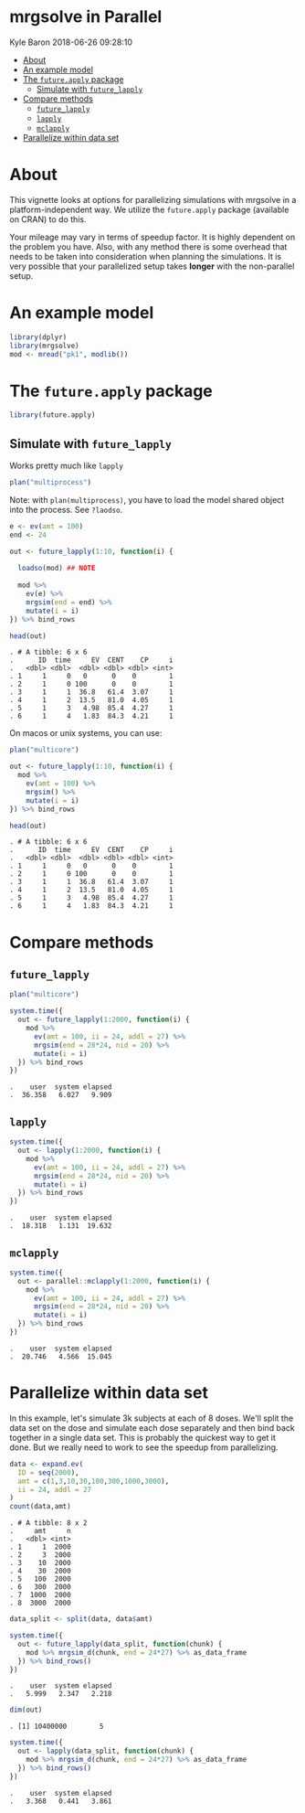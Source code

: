 mrgsolve in Parallel
================
Kyle Baron
2018-06-26 09:28:10

-   [About](#about)
-   [An example model](#an-example-model)
-   [The `future.apply` package](#the-future.apply-package)
    -   [Simulate with `future_lapply`](#simulate-with-future_lapply)
-   [Compare methods](#compare-methods)
    -   [`future_lapply`](#future_lapply)
    -   [`lapply`](#lapply)
    -   [`mclapply`](#mclapply)
-   [Parallelize within data set](#parallelize-within-data-set)

About
=====

This vignette looks at options for parallelizing simulations with mrgsolve in a platform-independent way. We utilize the `future.apply` package (available on CRAN) to do this.

Your mileage may vary in terms of speedup factor. It is highly dependent on the problem you have. Also, with any method there is some overhead that needs to be taken into consideration when planning the simulations. It is very possible that your parallelized setup takes **longer** with the non-parallel setup.

An example model
================

``` r
library(dplyr)
library(mrgsolve)
mod <- mread("pk1", modlib())
```

The `future.apply` package
==========================

``` r
library(future.apply)
```

Simulate with `future_lapply`
-----------------------------

Works pretty much like `lapply`

``` r
plan("multiprocess")
```

Note: with `plan(multiprocess)`, you have to load the model shared object into the process. See `?laodso`.

``` r
e <- ev(amt = 100)
end <- 24

out <- future_lapply(1:10, function(i) {
  
  loadso(mod) ## NOTE
  
  mod %>% 
    ev(e) %>%
    mrgsim(end = end) %>% 
    mutate(i = i)
}) %>% bind_rows
```

``` r
head(out)
```

    . # A tibble: 6 x 6
    .      ID  time     EV  CENT    CP     i
    .   <dbl> <dbl>  <dbl> <dbl> <dbl> <int>
    . 1     1     0   0      0    0        1
    . 2     1     0 100      0    0        1
    . 3     1     1  36.8   61.4  3.07     1
    . 4     1     2  13.5   81.0  4.05     1
    . 5     1     3   4.98  85.4  4.27     1
    . 6     1     4   1.83  84.3  4.21     1

On macos or unix systems, you can use:

``` r
plan("multicore")
```

``` r
out <- future_lapply(1:10, function(i) {
  mod %>% 
    ev(amt = 100) %>%
    mrgsim() %>% 
    mutate(i = i)
}) %>% bind_rows
```

``` r
head(out)
```

    . # A tibble: 6 x 6
    .      ID  time     EV  CENT    CP     i
    .   <dbl> <dbl>  <dbl> <dbl> <dbl> <int>
    . 1     1     0   0      0    0        1
    . 2     1     0 100      0    0        1
    . 3     1     1  36.8   61.4  3.07     1
    . 4     1     2  13.5   81.0  4.05     1
    . 5     1     3   4.98  85.4  4.27     1
    . 6     1     4   1.83  84.3  4.21     1

Compare methods
===============

`future_lapply`
---------------

``` r
plan("multicore")

system.time({
  out <- future_lapply(1:2000, function(i) {
    mod %>% 
      ev(amt = 100, ii = 24, addl = 27) %>%
      mrgsim(end = 28*24, nid = 20) %>% 
      mutate(i = i)
  }) %>% bind_rows
})
```

    .    user  system elapsed 
    .  36.358   6.027   9.909

`lapply`
--------

``` r
system.time({
  out <- lapply(1:2000, function(i) {
    mod %>% 
      ev(amt = 100, ii = 24, addl = 27) %>%
      mrgsim(end = 28*24, nid = 20) %>% 
      mutate(i = i)
  }) %>% bind_rows
})
```

    .    user  system elapsed 
    .  18.318   1.131  19.632

`mclapply`
----------

``` r
system.time({
  out <- parallel::mclapply(1:2000, function(i) {
    mod %>% 
      ev(amt = 100, ii = 24, addl = 27) %>%
      mrgsim(end = 28*24, nid = 20) %>% 
      mutate(i = i)
  }) %>% bind_rows
})
```

    .    user  system elapsed 
    .  20.746   4.566  15.045

Parallelize within data set
===========================

In this example, let's simulate 3k subjects at each of 8 doses. We'll split the data set on the dose and simulate each dose separately and then bind back together in a single data set. This is probably the quickest way to get it done. But we really need to work to see the speedup from parallelizing.

``` r
data <- expand.ev(
  ID = seq(2000), 
  amt = c(1,3,10,30,100,300,1000,3000),
  ii = 24, addl = 27
) 
count(data,amt)
```

    . # A tibble: 8 x 2
    .     amt     n
    .   <dbl> <int>
    . 1     1  2000
    . 2     3  2000
    . 3    10  2000
    . 4    30  2000
    . 5   100  2000
    . 6   300  2000
    . 7  1000  2000
    . 8  3000  2000

``` r
data_split <- split(data, data$amt)

system.time({
  out <- future_lapply(data_split, function(chunk) {
    mod %>% mrgsim_d(chunk, end = 24*27) %>% as_data_frame  
  }) %>% bind_rows()
})
```

    .    user  system elapsed 
    .   5.999   2.347   2.218

``` r
dim(out)
```

    . [1] 10400000        5

``` r
system.time({
  out <- lapply(data_split, function(chunk) {
    mod %>% mrgsim_d(chunk, end = 24*27) %>% as_data_frame  
  }) %>% bind_rows()
})
```

    .    user  system elapsed 
    .   3.368   0.441   3.861
